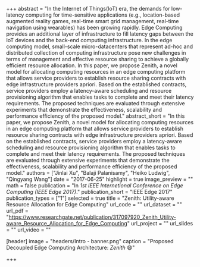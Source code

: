 +++
abstract = "In the Internet of Things(IoT) era, the demands for low-latency computing for time-sensitive applications (e.g., location-based augmented reality games, real-time smart grid management, real-time navigation using wearables) has been growing rapidly. Edge Computing provides an additional layer of infrastructure to fill latency gaps between the IoT devices and the back-end computing infrastructure. In the edge computing model, small-scale micro-datacenters that represent ad-hoc and distributed collection of computing infrastructure pose new challenges in terms of management and effective resource sharing to achieve a globally efficient resource allocation. In this paper, we propose Zenith, a novel model for allocating computing resources in an edge computing platform that allows service providers to establish resource sharing contracts with edge infrastructure providers apriori. Based on the established contracts, service providers employ a latency-aware scheduling and resource provisioning algorithm that enables tasks to complete and meet their latency requirements. The proposed techniques are evaluated through extensive experiments that demonstrate the effectiveness, scalability and performance efficiency of the proposed model."
abstract_short = "In this paper, we propose Zenith, a novel model for allocating computing resources in an edge computing platform that allows service providers to establish resource sharing contracts with edge infrastructure providers apriori. Based on the established contracts, service providers employ a latency-aware scheduling and resource provisioning algorithm that enables tasks to complete and meet their latency requirements. The proposed techniques are evaluated through extensive experiments that demonstrate the effectiveness, scalability and performance efficiency of the proposed model."
authors = ["Jinlai Xu", "Balaji Palanisamy", "Heiko Ludwig", "Qingyang Wang"]
date = "2017-06-25"
highlight = true
image_preview = ""
math = false
publication = "In *1st IEEE Internetional Conference on Edge Computing (IEEE Edge 2017)*."
publication_short = "IEEE Edge 2017"
publication_types = ["1"]
selected = true
title = "Zenith: Utility-aware Resource Allocation for Edge Computing"
url_code = ""
url_dataset = ""
url_pdf = "https://www.researchgate.net/publication/317097920_Zenith_Utility-aware_Resource_Allocation_for_Edge_Computing"
url_project = ""
url_slides = ""
url_video = ""

[header]
image = "headers/Intro - banner.png"
caption = "Proposed Decoupled Edge Computing Architecture: *Zenith* :smile:"

+++


